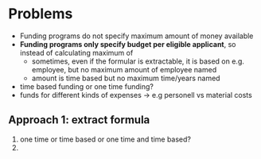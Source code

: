 # Problems

- Funding programs do not specify maximum amount of money available 
- **Funding programs only specify budget per eligible applicant**, so instead of calculating maximum of 
    - sometimes, even if the formular is extractable, it is based on e.g. employee, but no maximum amount of employee named
    - amount is time based but no maximum time/years named
- time based funding or one time funding?
- funds for different kinds of expenses -> e.g personell vs material costs

## Approach 1: extract formula

1. one time or time based or one time and time based?
1. 